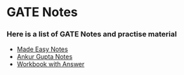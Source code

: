 # GATE Notes #

### Here is a list of GATE Notes and practise material
* [Made Easy Notes](https://drive.google.com/open?id=0B47CU_twbDB6fnBMUzhfeXV4UGlETmdnOFE1ajItdlBDWF95SHFrVWN0bmMwaVR0SmIwY3M)
* [Ankur Gupta Notes](http://www.ankurgupta.net/gate-notes/)
* [Workbook with Answer](https://drive.google.com/open?id=0B47CU_twbDB6fnhacjBRSGlHdkg0dklkc0gxWG5iY3BjRnBWemRVbnZQdXhQSnRoZU50YzQ)

